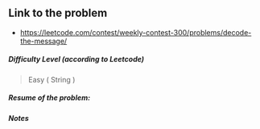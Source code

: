 ## Link to the problem
 
 - https://leetcode.com/contest/weekly-contest-300/problems/decode-the-message/
 
##### Difficulty Level (according to Leetcode)
 
 > Easy ( String )
 
##### Resume of the problem:



##### Notes
  